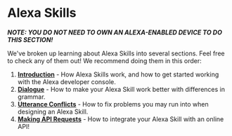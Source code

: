 
# Alexa Skills

***NOTE: YOU DO NOT NEED TO OWN AN ALEXA-ENABLED DEVICE TO DO THIS SECTION!***

We've broken up learning about Alexa Skills into several sections. Feel free to check any of them out! We recommend doing them in this order:

 1. [**Introduction**](https://github.com/HackBinghamton/CloudComputingWorkshop/blob/master/AlexaSkills/intro.md#introduction-to-alexa-skills) - How Alexa Skills work, and how to get started working with the Alexa developer console.
 2. [**Dialogue**](https://github.com/HackBinghamton/CloudComputingWorkshop/blob/master/AlexaSkills/Dialogue.md#dialogue) - How to make your Alexa Skill work better with differences in grammar.
 3. [**Utterance Conflicts**](https://github.com/HackBinghamton/CloudComputingWorkshop/blob/master/AlexaSkills/AlexaSkillsUtteranceConflicts.md) - How to fix problems you may run into when designing an Alexa Skill.
 4. [**Making API Requests**](https://github.com/HackBinghamton/CloudComputingWorkshop/blob/master/AlexaSkills/AlexaSkillAPI.md) - How to integrate your Alexa Skill with an online API!
